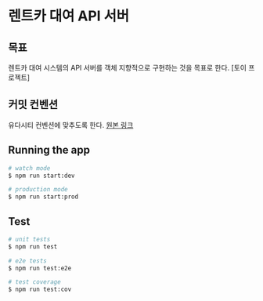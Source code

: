 

# 렌트카 대여 API 서버

## 목표

렌트카 대여 시스템의 API 서버를 객체 지향적으로 구현하는 것을 목표로 한다. [토이 프로젝트]

## 커밋 컨벤션

유다시티 컨벤션에 맞추도록 한다. [원본 링크](https://udacity.github.io/git-styleguide/)



## Running the app

```bash
# watch mode
$ npm run start:dev

# production mode
$ npm run start:prod
```

## Test

```bash
# unit tests
$ npm run test

# e2e tests
$ npm run test:e2e

# test coverage
$ npm run test:cov
```
